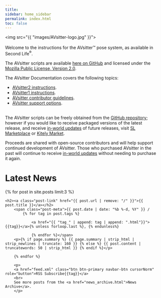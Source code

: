 ```yaml
---
title: 
sidebar: home_sidebar
permalink: index.html
toc: false
---
```


<img src="{{ "images/AVsitter-logo.jpg" }}">
<br><br>
Welcome to the instructions for the AVsitter&trade; pose system, as available in Second Life<sup>&reg;</sup>.

The AVsitter scripts are available <a href="https://github.com/AVsitter/AVsitter">here on GitHub</a> and licensed under the <a href="https://www.mozilla.org/en-US/MPL/2.0/">Mozilla Public License, Version 2.0</a>.

The AVsitter Documentation covers the following topics:

- <a href="/avsitter2_home.html">AVsitter2 instructions</a>.
- <a href="/avsitter1_home.html">AVsitter1 instructions</a>.
- <a href="/contribute.html">AVsitter contributor guidelines</a>.
- <a href="/support.html">AVsitter support options</a>.

<br>
The AVsitter scripts can be freely obtained from the <a href='{{ site.script_github }}'>GitHub repository</a>; however if you would like to receive packaged versions of the latest release, and receive <a href='/updates.html'>in-world updates</a> of future releases, visit <a href='{{ site.marketplace }}'>SL Marketplace</a> or <a href='https://www.kitely.com/market?store=15535242'>Kitely Market</a>.

Proceeds are shared with open-source contributors and will help support continued development of AVsitter. Those who purchased AVsitter in the past will continue to receive <a href="/updates.html">in-world updates</a> without needing to purchase it again.

# Latest News

<div class="post-list">
        {% for post in site.posts limit:3 %}


    <h2><a class="post-link" href="{{ post.url | remove: "/" }}">{{ post.title }}</a></h2>
        <span class="post-meta">{{ post.date | date: "%b %-d, %Y" }} /
            {% for tag in post.tags %}

                <a href="{{ "tag_" | append: tag | append: ".html"}}">{{tag}}</a>{% unless forloop.last %}, {% endunless%}

                {% endfor %}</span>
        <p>{% if page.summary %} {{ page.summary | strip_html | strip_newlines | truncate: 160 }} {% else %} {{ post.content | truncatewords: 50 | strip_html }} {% endif %}</p>

        {% endfor %}

        <p>
        <a href="feed.xml" class="btn btn-primary navbar-btn cursorNorm" role="button">RSS Subscribe{{tag}}</a>
        <br>
        See more posts from the <a href="news_archive.html">News Archive</a>.
        </p>

</div>
